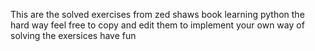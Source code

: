 This are the solved exercises from zed shaws book learning python the hard way feel free to copy and edit them to implement your own way of solving the exersices have fun
